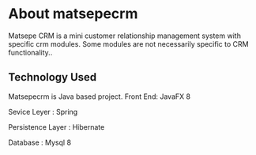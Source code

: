 # About matsepecrm
Matsepe CRM is a mini customer relationship management system with specific crm modules. Some modules are not necessarily specific to CRM functionality.. 

## Technology Used

Matsepecrm is Java based project.
Front End: JavaFX 8

Sevice Leyer : Spring

Persistence Layer : Hibernate

Database : Mysql 8

